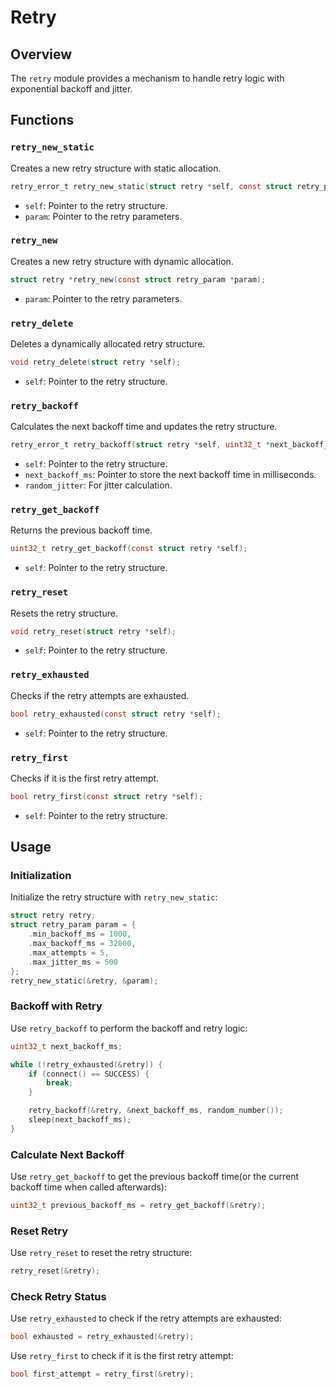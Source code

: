 # Retry

## Overview

The `retry` module provides a mechanism to handle retry logic with exponential backoff and jitter.

## Functions

### `retry_new_static`

Creates a new retry structure with static allocation.

```c
retry_error_t retry_new_static(struct retry *self, const struct retry_param *param);
```

- `self`: Pointer to the retry structure.
- `param`: Pointer to the retry parameters.

### `retry_new`

Creates a new retry structure with dynamic allocation.

```c
struct retry *retry_new(const struct retry_param *param);
```

- `param`: Pointer to the retry parameters.

### `retry_delete`

Deletes a dynamically allocated retry structure.

```c
void retry_delete(struct retry *self);
```

- `self`: Pointer to the retry structure.


### `retry_backoff`

Calculates the next backoff time and updates the retry structure.

```c
retry_error_t retry_backoff(struct retry *self, uint32_t *next_backoff_ms, const uint16_t random_jitter);
```

- `self`: Pointer to the retry structure.
- `next_backoff_ms`: Pointer to store the next backoff time in milliseconds.
- `random_jitter`: For jitter calculation.

### `retry_get_backoff`

Returns the previous backoff time.

```c
uint32_t retry_get_backoff(const struct retry *self);
```

- `self`: Pointer to the retry structure.

### `retry_reset`

Resets the retry structure.

```c
void retry_reset(struct retry *self);
```

- `self`: Pointer to the retry structure.

### `retry_exhausted`

Checks if the retry attempts are exhausted.

```c
bool retry_exhausted(const struct retry *self);
```

- `self`: Pointer to the retry structure.

### `retry_first`

Checks if it is the first retry attempt.

```c
bool retry_first(const struct retry *self);
```

- `self`: Pointer to the retry structure.

## Usage

### Initialization

Initialize the retry structure with `retry_new_static`:

```c
struct retry retry;
struct retry_param param = {
    .min_backoff_ms = 1000,
    .max_backoff_ms = 32000,
    .max_attempts = 5,
    .max_jitter_ms = 500
};
retry_new_static(&retry, &param);
```

### Backoff with Retry

Use `retry_backoff` to perform the backoff and retry logic:

```c
uint32_t next_backoff_ms;

while (!retry_exhausted(&retry)) {
    if (connect() == SUCCESS) {
        break;
    }

    retry_backoff(&retry, &next_backoff_ms, random_number());
    sleep(next_backoff_ms);
}
```

### Calculate Next Backoff

Use `retry_get_backoff` to get the previous backoff time(or the current backoff time when called afterwards):

```c
uint32_t previous_backoff_ms = retry_get_backoff(&retry);
```

### Reset Retry

Use `retry_reset` to reset the retry structure:

```c
retry_reset(&retry);
```

### Check Retry Status

Use `retry_exhausted` to check if the retry attempts are exhausted:

```c
bool exhausted = retry_exhausted(&retry);
```

Use `retry_first` to check if it is the first retry attempt:

```c
bool first_attempt = retry_first(&retry);
```
